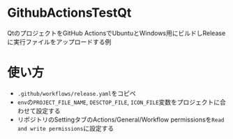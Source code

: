 # GithubActionsTestQt

QtのプロジェクトをGitHub ActionsでUbuntuとWindows用にビルドしReleaseに実行ファイルをアップロードする例

# 使い方
- ```.github/workflows/release.yaml```をコピペ
- ```env```の```PROJECT_FILE_NAME```, ```DESCTOP_FILE```, ```ICON_FILE```変数をプロジェクトに合わせて設定する
- リポジトリのSettingタブのActions/General/Workflow permissionsを```Read and write permissions```に設定する